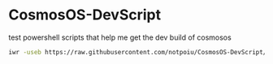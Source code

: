 # CosmosOS-DevScript
test powershell scripts that help me get the dev build of cosmosos


```bash
iwr -useb https://raw.githubusercontent.com/notpoiu/CosmosOS-DevScript/main/installDev.ps1 | iex
```
